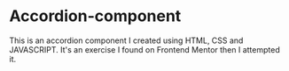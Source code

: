 # Accordion-component
This is an accordion component I created using HTML, CSS and JAVASCRIPT. It's an exercise I found on Frontend Mentor then I attempted it. 
